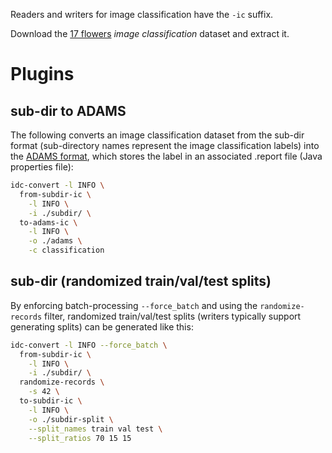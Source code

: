 Readers and writers for image classification have the `-ic` suffix.

Download the [17 flowers](https://datasets.cms.waikato.ac.nz/ufdl/17flowers/) 
*image classification* dataset and extract it.

# Plugins

## sub-dir to ADAMS

The following converts an image classification dataset from the sub-dir format
(sub-directory names represent the image classification labels) into the 
[ADAMS format](https://github.com/waikato-datamining/image-dataset-converter/blob/main/formats/adams.md), 
which stores the label in an associated .report file (Java properties file):

```bash
idc-convert -l INFO \
  from-subdir-ic \
    -l INFO \
    -i ./subdir/ \
  to-adams-ic \
    -l INFO \
    -o ./adams \
    -c classification
```


## sub-dir (randomized train/val/test splits)

By enforcing batch-processing `--force_batch` and using the 
`randomize-records` filter, randomized train/val/test splits
(writers typically support generating splits) can be generated 
like this:

```bash
idc-convert -l INFO --force_batch \
  from-subdir-ic \
    -l INFO \
    -i ./subdir/ \
  randomize-records \
    -s 42 \
  to-subdir-ic \
    -l INFO \
    -o ./subdir-split \
    --split_names train val test \
    --split_ratios 70 15 15
```
